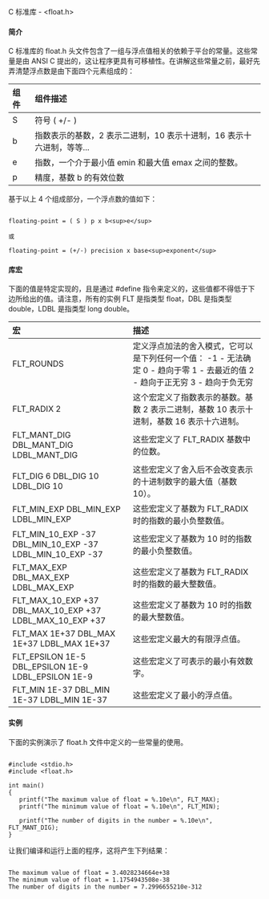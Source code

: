  C 标准库 - <float.h>
 
#### 简介

 C 标准库的 float.h 头文件包含了一组与浮点值相关的依赖于平台的常量。这些常量是由 ANSI C 提出的，这让程序更具有可移植性。在讲解这些常量之前，最好先弄清楚浮点数是由下面四个元素组成的：

 

|组件|组件描述|
|:--|:--|
|S|符号 ( +/- )|
|b|指数表示的基数，2 表示二进制，10 表示十进制，16 表示十六进制，等等...|
|e|指数，一个介于最小值 emin 和最大值 emax 之间的整数。|
|p|精度，基数 b 的有效位数|

基于以上 4 个组成部分，一个浮点数的值如下：

 
```

floating-point = ( S ) p x b<sup>e</sup>

或

floating-point = (+/-) precision x base<sup>exponent</sup>

```
 
#### 库宏

 下面的值是特定实现的，且是通过 #define 指令来定义的，这些值都不得低于下边所给出的值。请注意，所有的实例 FLT 是指类型 float，DBL 是指类型 double，LDBL 是指类型 long double。

 

|宏|描述|
|:--|:--|
|FLT_ROUNDS|定义浮点加法的舍入模式，它可以是下列任何一个值： -1 - 无法确定 0 - 趋向于零 1 - 去最近的值 2 - 趋向于正无穷 3 - 趋向于负无穷 |
|FLT_RADIX 2|这个宏定义了指数表示的基数。基数 2 表示二进制，基数 10 表示十进制，基数 16 表示十六进制。|
| FLT_MANT_DIG DBL_MANT_DIG LDBL_MANT_DIG|这些宏定义了 FLT_RADIX 基数中的位数。|
| FLT_DIG 6 DBL_DIG 10 LDBL_DIG 10|这些宏定义了舍入后不会改变表示的十进制数字的最大值（基数 10）。|
| FLT_MIN_EXP DBL_MIN_EXP LDBL_MIN_EXP|这些宏定义了基数为 FLT_RADIX 时的指数的最小负整数值。|
| FLT_MIN_10_EXP -37 DBL_MIN_10_EXP -37 LDBL_MIN_10_EXP -37|这些宏定义了基数为 10 时的指数的最小负整数值。|
| FLT_MAX_EXP DBL_MAX_EXP LDBL_MAX_EXP|这些宏定义了基数为 FLT_RADIX 时的指数的最大整数值。|
| FLT_MAX_10_EXP +37 DBL_MAX_10_EXP +37 LDBL_MAX_10_EXP +37|这些宏定义了基数为 10 时的指数的最大整数值。|
| FLT_MAX 1E+37 DBL_MAX 1E+37 LDBL_MAX 1E+37|这些宏定义最大的有限浮点值。|
| FLT_EPSILON 1E-5 DBL_EPSILON 1E-9 LDBL_EPSILON 1E-9|这些宏定义了可表示的最小有效数字。|
| FLT_MIN 1E-37 DBL_MIN 1E-37 LDBL_MIN 1E-37|这些宏定义了最小的浮点值。|


#### 实例

 下面的实例演示了 float.h 文件中定义的一些常量的使用。

 
```

#include <stdio.h>
#include <float.h>

int main()
{
   printf("The maximum value of float = %.10e\n", FLT_MAX);
   printf("The minimum value of float = %.10e\n", FLT_MIN);

   printf("The number of digits in the number = %.10e\n", FLT_MANT_DIG);
}

```
 让我们编译和运行上面的程序，这将产生下列结果：

 
```

The maximum value of float = 3.4028234664e+38
The minimum value of float = 1.1754943508e-38
The number of digits in the number = 7.2996655210e-312

```
 

